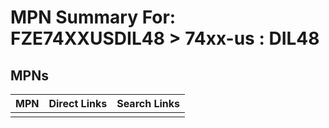 



# MPN Summary For: FZE74XXUSDIL48 > 74xx-us : DIL48

## MPNs
  

|MPN|Direct Links|Search Links|
| :--- | :--- | :--- |
||||
